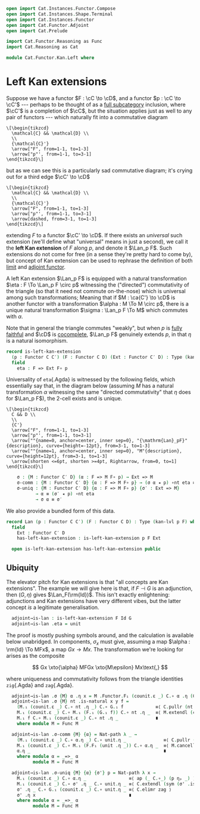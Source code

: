 ```agda
open import Cat.Instances.Functor.Compose
open import Cat.Instances.Shape.Terminal
open import Cat.Instances.Functor
open import Cat.Functor.Adjoint
open import Cat.Prelude

import Cat.Functor.Reasoning as Func
import Cat.Reasoning as Cat

module Cat.Functor.Kan.Left where
```

<!--
```agda
private
  variable
    o ℓ : Level
    C C′ D : Precategory o ℓ
  kan-lvl : ∀ {o ℓ o′ ℓ′ o′′ ℓ′′} {C : Precategory o ℓ} {C′ : Precategory o′ ℓ′} {D : Precategory o′′ ℓ′′}
          → Functor C D → Functor C C′ → Level
  kan-lvl {a} {b} {c} {d} {e} {f} _ _ = a ⊔ b ⊔ c ⊔ d ⊔ e ⊔ f
```
-->

# Left Kan extensions

Suppose we have a functor $F : \cC \to \cD$, and a functor $p :
\cC \to \cC'$ --- perhaps to be thought of as a [full subcategory]
inclusion, where $\cC'$ is a completion of $\cC$, but the
situation applies just as well to any pair of functors --- which
naturally fit into a commutative diagram

[full subcategory]: Cat.Functor.FullSubcategory.html

~~~{.quiver}
\[\begin{tikzcd}
  \mathcal{C} && \mathcal{D} \\
  \\
  {\mathcal{C}'}
  \arrow["F", from=1-1, to=1-3]
  \arrow["p"', from=1-1, to=3-1]
\end{tikzcd}\]
~~~

but as we can see this is a particularly sad commutative diagram; it's
crying out for a third edge $\cC' \to \cD$

~~~{.quiver}
\[\begin{tikzcd}
  \mathcal{C} && \mathcal{D} \\
  \\
  {\mathcal{C}'}
  \arrow["F", from=1-1, to=1-3]
  \arrow["p"', from=1-1, to=3-1]
  \arrow[dashed, from=3-1, to=1-3]
\end{tikzcd}\]
~~~

extending $F$ to a functor $\cC' \to \cD$. If there exists an
_universal_ such extension (we'll define what "universal" means in just
a second), we call it the **left Kan extension** of $F$ along $p$, and
denote it $\Lan_p F$. Such extensions do not come for free (in a sense
they're pretty hard to come by), but concept of Kan extension can be
used to rephrase the definition of both [limit] and [adjoint functor].

[limit]: Cat.Diagram.Limit.Base.html
[adjoint functor]: Cat.Functor.Adjoint.html

A left Kan extension $\Lan_p F$ is equipped with a natural
transformation $\eta : F \To \Lan_p F \circ p$ witnessing the
("directed") commutativity of the triangle (so that it need not commute
on-the-nose) which is universal among such transformations; Meaning that
if $M : \ca{C'} \to \cD$ is another functor with a transformation
$\alpha : M \To M \circ p$, there is a unique natural transformation
$\sigma : \Lan_p F \To M$ which commutes with $\alpha$.

Note that in general the triangle commutes "weakly", but when $p$ is
[fully faithful] and $\cD$ is [cocomplete], $\Lan_p F$ genuinely extends
$p$, in that $\eta$ is a natural isomorphism.

[fully faithful]: Cat.Functor.Base.html#ff-functors
[cocomplete]: Cat.Diagram.Colimit.Base.html#cocompleteness

```agda
record is-left-kan-extension
  (p : Functor C C′) (F : Functor C D) (Ext : Functor C′ D) : Type (kan-lvl p F) where
  field
    eta : F => Ext F∘ p
```

Universality of `eta`{.Agda} is witnessed by the following fields, which
essentially say that, in the diagram below (assuming $M$ has a natural
transformation $\alpha$ witnessing the same "directed commutativity"
that $\eta$ does for $\Lan_p F$), the 2-cell exists and is unique.

~~~{.quiver}
\[\begin{tikzcd}
  C && D \\
  \\
  {C'}
  \arrow["F", from=1-1, to=1-3]
  \arrow["p"', from=1-1, to=3-1]
  \arrow[""{name=0, anchor=center, inner sep=0}, "{\mathrm{Lan}_pF}"{description}, curve={height=-12pt}, from=3-1, to=1-3]
  \arrow[""{name=1, anchor=center, inner sep=0}, "M"{description}, curve={height=12pt}, from=3-1, to=1-3]
  \arrow[shorten <=6pt, shorten >=4pt, Rightarrow, from=0, to=1]
\end{tikzcd}\]
~~~

```agda
    σ : {M : Functor C′ D} (α : F => M F∘ p) → Ext => M
    σ-comm : {M : Functor C′ D} {α : F => M F∘ p} → (σ α ◂ p) ∘nt eta ≡ α
    σ-uniq : {M : Functor C′ D} {α : F => M F∘ p} {σ′ : Ext => M}
           → α ≡ (σ′ ◂ p) ∘nt eta
           → σ α ≡ σ′
```

We also provide a bundled form of this data.

```agda
record Lan (p : Functor C C′) (F : Functor C D) : Type (kan-lvl p F) where
  field
    Ext : Functor C′ D
    has-left-kan-extension : is-left-kan-extension p F Ext

  open is-left-kan-extension has-left-kan-extension public
```

## Ubiquity

The elevator pitch for Kan extensions is that "all concepts are Kan
extensions". The example we will give here is that, if $F \dashv G$ is
an adjunction, then $(G, \eta)$ gives $\Lan_F(\rm{Id})$. This isn't
exactly enlightening: adjunctions and Kan extensions have very different
vibes, but the latter concept _is_ a legitimate generalisation.

<!--
```agda
module _ {F : Functor C D} {G : Functor D C} (adj : F ⊣ G) where
  open Lan
  open is-left-kan-extension
  private
    module F = Functor F
    module G = Functor G
    module C = Cat C
    module D = Cat D
  open _⊣_ adj
  open _=>_
```
-->

```agda
  adjoint→is-lan : is-left-kan-extension F Id G
  adjoint→is-lan .eta = unit
```

The proof is mostly pushing symbols around, and the calculation is
available below unabridged. In components, $\sigma_x$ must give,
assuming a map $\alpha : \rm{Id} \To MFx$, a map $Gx \to Mx$. The
transformation we're looking for arises as the composite

$$
Gx \xto{\alpha} MFGx \xto{M\epsilon} Mx\text{,}
$$

where uniqueness and commutativity follows from the triangle identities
`zig`{.Agda} and `zag`{.Agda}.

```agda
  adjoint→is-lan .σ {M} α .η x = M .Functor.F₁ (counit.ε _) C.∘ α .η (G.₀ x)
  adjoint→is-lan .σ {M} nt .is-natural x y f =
    (M.₁ (counit.ε _) C.∘ nt .η _) C.∘ G.₁ f            ≡⟨ C.pullr (nt .is-natural _ _ _) ⟩
    M.₁ (counit.ε _) C.∘ M.₁ (F.₁ (G.₁ f)) C.∘ nt .η _  ≡⟨ M.extendl (counit.is-natural _ _ _) ⟩
    M.₁ f C.∘ M.₁ (counit.ε _) C.∘ nt .η _              ∎
    where module M = Func M

  adjoint→is-lan .σ-comm {M} {α} = Nat-path λ _ →
    (M.₁ (counit.ε _) C.∘ α.η _) C.∘ unit.η _              ≡⟨ C.pullr (α.is-natural _ _ _) ⟩
    M.₁ (counit.ε _) C.∘ M.₁ (F.F₁ (unit .η _)) C.∘ α.η _  ≡⟨ M.cancell zig ⟩
    α.η _                                                  ∎
    where module α = _=>_ α
          module M = Func M

  adjoint→is-lan .σ-uniq {M} {α} {σ'} p = Nat-path λ x →
    M.₁ (counit.ε _) C.∘ α.η _                ≡⟨ ap (_ C.∘_) (p ηₚ _) ⟩
    M.₁ (counit.ε _) C.∘ σ' .η _ C.∘ unit.η _ ≡⟨ C.extendl (sym (σ' .is-natural _ _ _)) ⟩
    σ' .η _ C.∘ G.₁ (counit.ε _) C.∘ unit.η _ ≡⟨ C.elimr zag ⟩
    σ' .η x                                   ∎
    where module α = _=>_ α
          module M = Func M
```

